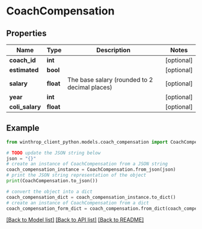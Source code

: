 # CoachCompensation


## Properties

Name | Type | Description | Notes
------------ | ------------- | ------------- | -------------
**coach_id** | **int** |  | [optional] 
**estimated** | **bool** |  | [optional] 
**salary** | **float** | The base salary (rounded to 2 decimal places) | [optional] 
**year** | **int** |  | [optional] 
**coli_salary** | **float** |  | [optional] 

## Example

```python
from winthrop_client_python.models.coach_compensation import CoachCompensation

# TODO update the JSON string below
json = "{}"
# create an instance of CoachCompensation from a JSON string
coach_compensation_instance = CoachCompensation.from_json(json)
# print the JSON string representation of the object
print(CoachCompensation.to_json())

# convert the object into a dict
coach_compensation_dict = coach_compensation_instance.to_dict()
# create an instance of CoachCompensation from a dict
coach_compensation_form_dict = coach_compensation.from_dict(coach_compensation_dict)
```
[[Back to Model list]](../README.md#documentation-for-models) [[Back to API list]](../README.md#documentation-for-api-endpoints) [[Back to README]](../README.md)


